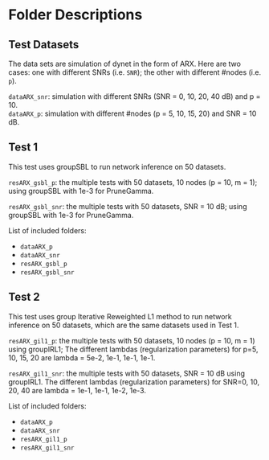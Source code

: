 # Folder Descriptions


## Test Datasets

The data sets are simulation of dynet in the form of ARX.  Here are two cases: one
with different SNRs (i.e. `SNR`); the other with different #nodes (i.e. `p`).

`dataARX_snr`:  simulation with different SNRs (SNR = 0, 10, 20, 40 dB) and p = 10.  
`dataARX_p`: simulation with different #nodes (p = 5, 10, 15, 20) and SNR = 10 dB.

## Test 1

This test uses groupSBL to run network inference on 50 datasets. 

`resARX_gsbl_p`: the multiple tests with 50 datasets, 10 nodes (p = 10, m = 1); using groupSBL with 1e-3 for PruneGamma.

`resARX_gsbl_snr`: the multiple tests with 50 datasets, SNR = 10 dB; using groupSBL with 1e-3 for PruneGamma.

List of included folders:

-  `dataARX_p`
-  `dataARX_snr`
-  `resARX_gsbl_p`
-  `resARX_gsbl_snr`
    
## Test 2

This test uses group Iterative Reweighted L1 method to run network inference on 50 datasets, which are the same datasets used in Test 1.

`resARX_gil1_p`: the multiple tests with 50 datasets, 10 nodes (p = 10, m = 1) using groupIRL1; The different lambdas (regularization parameters) for p=5, 10, 15, 20 are lambda = 5e-2, 1e-1, 1e-1, 1e-1.

`resARX_gil1_snr`: the multiple tests with 50 datasets, SNR = 10 dB using groupIRL1. The different lambdas (regularization parameters) for SNR=0, 10, 20, 40 are lambda = 1e-1, 1e-1, 1e-2, 1e-3.

List of included folders:

-  `dataARX_p`
-  `dataARX_snr`
-  `resARX_gil1_p`
-  `resARX_gil1_snr`
